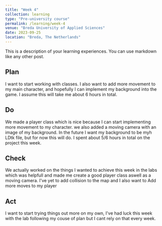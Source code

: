 ```yaml
---
title: "Week 4"
collection: learning
type: "Pre-university course"
permalink: /learning/week-4
venue: "Breda University of Applied Sciences"
date: 2023-09-25
location: "Breda, The Netherlands"
---
```


This is a description of your learning experiences. You can use markdown like any other post.

## Plan

I want to start working with classes. I also want to add more movement to my main character, and hopefully I can implement my background into the game. I assume this will take me about 6 hours in total.

## Do

We made a player class which is nice because I can start implementing more movement to my character. we also added a moving camera with an image of my background. In the future I want my background to be myh LDtk file, but for now this will do. I spent about 5/6 hours in total on the project this week.

## Check

We actually worked on the things I wanted to achieve this week in the labs which was helpfull and made me create a good player class aswell as a moving camera. I've yet to add collision to the map and I also want to Add more moves to my player

## Act

I want to start trying things out more on my own, I've had luck this week with the lab following my couse of plan but I cant rely on that every week.